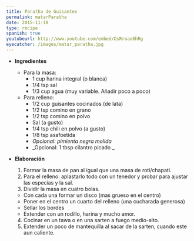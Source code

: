 ```yaml
---
title: Paratha de Guisantes
permalink: matarParatha
date: 2015-11-18
type: recipe
spanish: true
youtubeurl: http://www.youtube.com/embed/DsRroao6hRg
eyecatcher: /images/matar_paratha.jpg
---
```


* **Ingredientes**

  * Para la masa: 
    * 1 cup harina integral (o blanca)
    * 1/4 tsp sal
    * 1/3 cup agua (muy variable. Añadir poco a poco)
  * Para relleno: 
    * 1/2 cup guisantes cocinados (de lata)
    * 1/2 tsp comino en grano
    * 1/2 tsp comino en polvo
    * Sal (a gusto)
    * 1/4 tsp chili en polvo (a gusto)
    * 1/8 tsp asafoetida
    * _Opcional: pimienta negra molida_
    * _Opcional: 1 tbsp cilantro picado _

* **Elaboración**

  1. Formar la masa de pan al igual que una masa de roti/chapati.
  2. Para el relleno: aplastarlo todo con un tenedor y probar para ajustar las especias y la sal.
  3. Dividir la masa en cuatro bolas. 
    * Con cada una formar un disco (mas grueso en el centro)
    * Poner en el centro un cuarto del relleno (una cucharada generosa)
    * Sellar los bordes 
    * Extender con un rodillo, harina y mucho amor.
  4. Cocinar en un tawa o en una sarten a fuego medio-alto.
  5. Extender un poco de mantequilla al sacar de la sarten, cuando este aun caliente.

